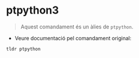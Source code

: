 # ptpython3

> Aquest comandament és un àlies de `ptpython`.

- Veure documentació pel comandament original:

`tldr ptpython`
